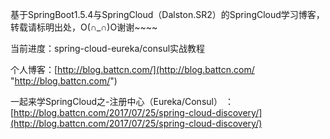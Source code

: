 
基于SpringBoot1.5.4与SpringCloud（Dalston.SR2）的SpringCloud学习博客，转载请标明出处，O(∩_∩)O谢谢~~~~

当前进度：spring-cloud-eureka/consul实战教程

个人博客：[http://blog.battcn.com/](http://blog.battcn.com/ "http://blog.battcn.com/")

一起来学SpringCloud之-注册中心（Eureka/Consul）  ：[http://blog.battcn.com/2017/07/25/spring-cloud-discovery/](http://blog.battcn.com/2017/07/25/spring-cloud-discovery/)